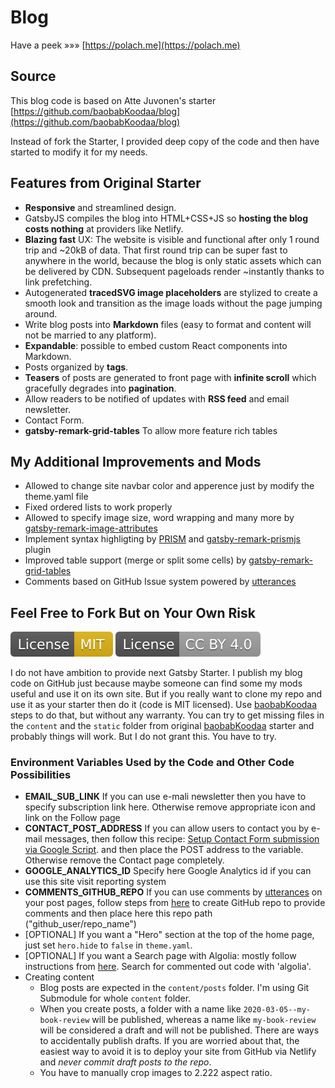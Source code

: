 # Blog

Have a peek »»» [https://polach.me](https://polach.me)

## Source

This blog code is based on Atte Juvonen's starter [https://github.com/baobabKoodaa/blog](https://github.com/baobabKoodaa/blog)

Instead of fork the Starter, I provided deep copy of the code and then have started to modify it for my needs. 


## Features from Original Starter

- **Responsive** and streamlined design.
- GatsbyJS compiles the blog into HTML+CSS+JS so **hosting the blog costs nothing** at providers like Netlify.
- **Blazing fast** UX: The website is visible and functional after only 1 round trip and ~20kB of data. That first round trip can be super fast to anywhere in the world, because the blog is only static assets which can be delivered by CDN. Subsequent pageloads render ~instantly thanks to link prefetching.
- Autogenerated **tracedSVG image placeholders** are stylized to create a smooth look and transition as the image loads without the page jumping around.
- Write blog posts into **Markdown** files (easy to format and content will not be married to any platform).
- **Expandable**: possible to embed custom React components into Markdown.
- Posts organized by **tags**.
- **Teasers** of posts are generated to front page with **infinite scroll** which gracefully degrades into **pagination**.
- Allow readers to be notified of updates with **RSS feed** and email newsletter.
- Contact Form.
- **gatsby-remark-grid-tables** To allow more feature rich tables

## My Additional Improvements and Mods

- Allowed to change site navbar color and apperence just by modify the theme.yaml file
- Fixed ordered lists to work properly
- Allowed to specify image size, word wrapping and many more by [gatsby-remark-image-attributes](https://www.gatsbyjs.com/plugins/gatsby-remark-image-attributes/)
- Implement syntax highligting by [PRISM](https://prismjs.com/) and [gatsby-remark-prismjs](https://www.gatsbyjs.com/plugins/gatsby-remark-prismjs/) plugin
- Improved table support (merge or split some cells) by [gatsby-remark-grid-tables](https://www.gatsbyjs.com/plugins/gatsby-remark-grid-tables/)
- Comments based on GitHub Issue system powered by [utterances](https://utteranc.es)

## Feel Free to Fork But on Your Own Risk

[![License: MIT](badge-mit.svg)](https://opensource.org/licenses/MIT)
[![License: CC BY 4.0](badge-cc.svg)](https://creativecommons.org/licenses/by/4.0/)

I do not have ambition to provide next Gatsby Starter. I publish my blog code on GitHub just because maybe someone can find some my mods useful and use it on its own site. 
But if you really want to clone my repo and use it as your starter then do it (code is MIT licensed). Use [baobabKoodaa](https://github.com/baobabKoodaa/blog) steps to do that, but without any warranty. You can try to get missing files in the `content` and the `static` folder from original [baobabKoodaa](https://github.com/baobabKoodaa/blog) starter and probably things will work. But I do not grant this. You have to try.


### Environment Variables Used by the Code and Other Code Possibilities

- **EMAIL_SUB_LINK** If you can use e-mali newsletter then you have to specify subscription link here. Otherwise remove appropriate icon and link on the Follow page
- **CONTACT_POST_ADDRESS** If you can allow users to contact you by e-mail messages, then follow this recipe: [Setup Contact Form submission via Google Script](https://github.com/dwyl/learn-to-send-email-via-google-script-html-no-server). and then place the POST address to the variable. Otherwise remove the Contact page completely.
- **GOOGLE_ANALYTICS_ID** Specify here Google Analytics id if you can use this site visit reporting system
- **COMMENTS_GITHUB_REPO** If you can use comments by [utterances](https://utteranc.es) on your post pages, follow steps from [here](https://dev.to/creativcoder/how-to-add-comment-support-on-your-gatsby-blog-using-github-utterances-423n) to create GitHub repo to provide comments and then place here this repo path ("github_user/repo_name")
- [OPTIONAL] If you want a "Hero" section at the top of the home page, just set `hero.hide` to `false` in `theme.yaml`.
- [OPTIONAL] If you want a Search page with Algolia: mostly follow instructions from [here](https://dev.greglobinski.com/setup-algolia-account/). Search for commented out code with 'algolia'.
- Creating content
    - Blog posts are expected in the `content/posts` folder. I'm using Git Submodule for whole `content` folder.
    - When you create posts, a folder with a name like `2020-03-05--my-book-review` will be published, whereas a name like `my-book-review` will be considered a draft and will not be published. There are ways to accidentally publish drafts. If you are worried about that, the easiest way to avoid it is to deploy your site from GitHub via Netlify and _never commit draft posts to the repo_.
    - You have to manually crop images to 2.222 aspect ratio.




